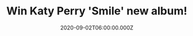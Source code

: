 ---
campaign-uuid: "c-7957537c-8619-464c-ac3e-0ba3f21bbb20"
type: "Competition"
category: "Music"
date: "2020-09-02T06:00:00.000Z"
end-date: "2020-11-02T23:59:00.000Z"
disable-form: false
is_promoted: false
has_entry_page: true
title: "Win Katy Perry 'Smile' new album!"
competition-description: "<p>She's back and better than ever. Yes, we are talking\
  \ about Katy Perry and her new album 'Smile'. A brand new record where she confidently\
  \ sounds recharged, returning to bright. Having shrugged off past criticism, she\
  \ exudes a new sense of optimism.</p>\n<p>Are you her biggest fan? We are giving\
  \ away a copy of her album to one lucky NME AAA member to win. Click below and it\
  \ could be yours.</p>\n"
hero-header: "Win Katy Perry 'Smile' new album!"
terms-confirmation: "N/A"
banner-img: "https://assets.expresslyapp.com/asset-47d3c915-10bb-4523-b611-9a73fbe5b6e5.jpg"
logo-left-href: "aaa.nme.com"
logo-left-image: "https://assets.expresslyapp.com/asset-7ab5cf80-d45e-4db5-b5db-a08e6d571c7b.jpg"
logo-left-title: "NME AAA"
bg-image-hero: "https://assets.expresslyapp.com/asset-08c5db3a-df8c-4c7c-912a-66a6ccada3ca.jpg"
bg-image-first: "https://assets.expresslyapp.com/asset-a9faf6b2-8e64-4a0e-aa9f-ed1eb480c146.jpg"
section1-content: "<p>We have on our hands the fifth brand new album by the American\
  \ singer Katy Perry 'Smile'. Perry describes the album as her 'journey towards the\
  \ light, with stories of resilience, hope, and love'. A new record where she confidently\
  \ sounds recharged and returning to bright.</p>\n<p>Click below for a chance to\
  \ win it now.</p>\n"
entry-title: "Win Katy Perry 'Smile' new album!"
entry-content: "<p>Enter the draw to win  Katy Perry 'Smile' new album by completing\
  \ the form below before 23:59 on the 2nd of November 2020.</p>\n"
has-winner: false
prize-description: "Katy Perry 'Smile' new album!"
special-conditions: "Multiple entries are allowed up to one every day."
country-restrictions:
- "GB"
---